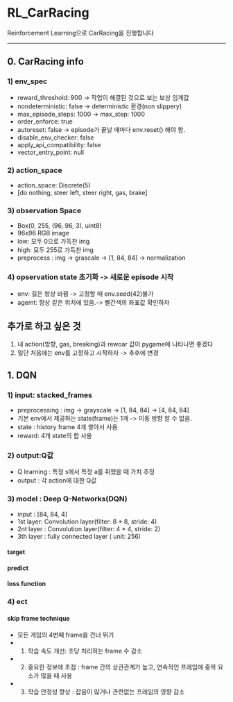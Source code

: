 # RL_CarRacing
Reinforcement Learning으로 CarRacing을 진행합니다

---

## 0. CarRacing info
### 1) env_spec
- reward_threshold: 900        -> 작업이 해결된 것으로 보는 보상 임계값
- nondeterministic: false      -> deterministic 환경(non slippery)
- max_episode_steps: 1000      -> max_step: 1000
- order_enforce: true
- autoreset: false              -> episode가 끝날 때마다 env.reset() 해야 함.
- disable_env_checker: false 
- apply_api_compatibility: false
-  vector_entry_point: null

### 2) action_space
- action_space: Discrete(5)
- [do nothing, steer left, steer right, gas, brake]

### 3) observation Space
- Box(0, 255, (96, 96, 3), uint8)
- 96x96 RGB image
- low: 모두 0으로 가득찬 img
- high: 모두 255로 가득찬 img
- preprocess : img -> grascale -> [1, 84, 84] -> normalization

### 4) opservation state 초기화 -> 새로운 episode 시작 
- env: 길은 항상 바뀜 -> 고정할 때 env.seed(42)불가
- agemt: 항상 같은 위치에 있음.-> 빨간색의 좌표값 확인하자



## 추가로 하고 싶은 것
1. 내 action(방향, gas, breaking)과 rewoar 값이 pygame에 나타나면 좋겠다
2. 일단 처음에는 env를 고정하고 시작하자 -> 추후에 변경


## 1. DQN
### 1) input: stacked_frames
- preprocessing : img -> grayscale -> [1, 84, 84] -> [4, 84, 84]
- 기본 env에서 제공하는 state(frame)는 1개 -> 이동 방향 알 수 없음.
- state : history frame 4개 쌓아서 사용 
- reward:  4개 state의 합 사용
### 2) output:Q값
- Q learning : 특정 s에서 특정 a를 취했을 때 가치 추정
- output : 각 action에 대한 Q값 
### 3) model : Deep Q-Networks(DQN)
- input : [84, 84, 4]
- 1st layer: Convolution layer(filter: 8 * 8, stride: 4)
- 2nt layer : Convolution layer(filter: 4 * 4, stride: 2)
- 3th layer : fully connected layer ( unit: 256)
#### target
#### predict
#### loss function

### 4) ect
#### skip frame technique
- 모든 게임의 4번째 frame을 건너 뛰기 
- 1. 학습 속도 개선: 초당 처리하는 frame 수 감소
- 2. 중요한 정보에 초점 : frame 간의 상관관계가 높고, 연속적인 프레임에 중복 요소가 많을 때 사용
- 3. 학습 안정성 향상 : 잡음이 많거나 관련없는 프레임의 영향 감소